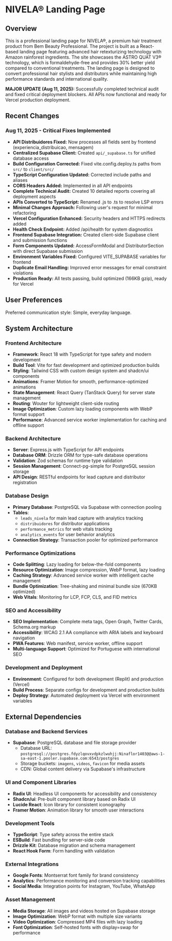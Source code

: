 # NIVELA® Landing Page

## Overview

This is a professional landing page for NIVELA®, a premium hair treatment product from Bem Beauty Professional. The project is built as a React-based landing page featuring advanced hair retexturizing technology with Amazon rainforest ingredients. The site showcases the ASTRO QUAT V3® technology, which is formaldehyde-free and provides 30% better yield compared to conventional treatments. The landing page is designed to convert professional hair stylists and distributors while maintaining high performance standards and international quality.

**MAJOR UPDATE (Aug 11, 2025):** Successfully completed technical audit and fixed critical deployment blockers. All APIs now functional and ready for Vercel production deployment.

## Recent Changes

### Aug 11, 2025 - Critical Fixes Implemented
- **API Distribuidores Fixed:** Now processes all fields sent by frontend (experiencia_distribuicao, mensagem)
- **Centralized Supabase Client:** Created `api/_supabase.ts` for unified database access
- **Build Configuration Corrected:** Fixed vite.config.deploy.ts paths from `src/` to `client/src/`
- **TypeScript Configuration Updated:** Corrected include paths and aliases
- **CORS Headers Added:** Implemented in all API endpoints
- **Complete Technical Audit:** Created 10 detailed reports covering all deployment aspects
- **APIs Converted to TypeScript:** Renamed .js to .ts to resolve LSP errors
- **Minimal Changes Approach:** Following user's request for minimal refactoring
- **Vercel Configuration Enhanced:** Security headers and HTTPS redirects added
- **Health Check Endpoint:** Added /api/health for system diagnostics
- **Frontend Supabase Integration:** Created client-side Supabase client and submission functions
- **Form Components Updated:** AccessFormModal and DistributorSection with direct Supabase submission
- **Environment Variables Fixed:** Configured VITE_SUPABASE variables for frontend
- **Duplicate Email Handling:** Improved error messages for email constraint violations
- **Production Ready:** All tests passing, build optimized (166KB gzip), ready for Vercel

## User Preferences

Preferred communication style: Simple, everyday language.

## System Architecture

### Frontend Architecture
- **Framework**: React 18 with TypeScript for type safety and modern development
- **Build Tool**: Vite for fast development and optimized production builds
- **Styling**: Tailwind CSS with custom design system and shadcn/ui components
- **Animations**: Framer Motion for smooth, performance-optimized animations
- **State Management**: React Query (TanStack Query) for server state management
- **Routing**: Wouter for lightweight client-side routing
- **Image Optimization**: Custom lazy loading components with WebP format support
- **Performance**: Advanced service worker implementation for caching and offline support

### Backend Architecture
- **Server**: Express.js with TypeScript for API endpoints
- **Database ORM**: Drizzle ORM for type-safe database operations
- **Validation**: Zod schemas for runtime type validation
- **Session Management**: Connect-pg-simple for PostgreSQL session storage
- **API Design**: RESTful endpoints for lead capture and distributor registration

### Database Design
- **Primary Database**: PostgreSQL via Supabase with connection pooling
- **Tables**: 
  - `leads_nivela` for main lead capture with analytics tracking
  - `distribuidores` for distributor applications
  - `performance_metrics` for web vitals tracking
  - `analytics_events` for user behavior analytics
- **Connection Strategy**: Transaction pooler for optimized performance

### Performance Optimizations
- **Code Splitting**: Lazy loading for below-the-fold components
- **Resource Optimization**: Image compression, WebP format, lazy loading
- **Caching Strategy**: Advanced service worker with intelligent cache management
- **Bundle Optimization**: Tree-shaking and minimal bundle size (670KB optimized)
- **Web Vitals**: Monitoring for LCP, FCP, CLS, and FID metrics

### SEO and Accessibility
- **SEO Implementation**: Complete meta tags, Open Graph, Twitter Cards, Schema.org markup
- **Accessibility**: WCAG 2.1 AA compliance with ARIA labels and keyboard navigation
- **PWA Features**: Web manifest, service worker, offline support
- **Multi-language Support**: Optimized for Portuguese with international SEO

### Development and Deployment
- **Environment**: Configured for both development (Replit) and production (Vercel)
- **Build Process**: Separate configs for development and production builds
- **Deploy Strategy**: Automated deployment via Vercel with environment variables

## External Dependencies

### Database and Backend Services
- **Supabase**: PostgreSQL database and file storage provider
  - Database URL: `postgresql://postgres.fdyzlqovxvdpkzlwuhjj:Ninaflor1403@@aws-1-sa-east-1.pooler.supabase.com:6543/postgres`
  - Storage buckets: `imagens`, `videos`, `favicon` for media assets
  - CDN: Global content delivery via Supabase's infrastructure

### UI and Component Libraries
- **Radix UI**: Headless UI components for accessibility and consistency
- **Shadcn/ui**: Pre-built component library based on Radix UI
- **Lucide React**: Icon library for consistent iconography
- **Framer Motion**: Animation library for smooth user interactions

### Development Tools
- **TypeScript**: Type safety across the entire stack
- **ESBuild**: Fast bundling for server-side code
- **Drizzle Kit**: Database migration and schema management
- **React Hook Form**: Form handling with validation

### External Integrations
- **Google Fonts**: Montserrat font family for brand consistency
- **Analytics**: Performance monitoring and conversion tracking capabilities
- **Social Media**: Integration points for Instagram, YouTube, WhatsApp

### Asset Management
- **Media Storage**: All images and videos hosted on Supabase storage
- **Image Optimization**: WebP format with multiple size variants
- **Video Optimization**: Compressed MP4 files with lazy loading
- **Font Optimization**: Self-hosted fonts with display=swap for performance